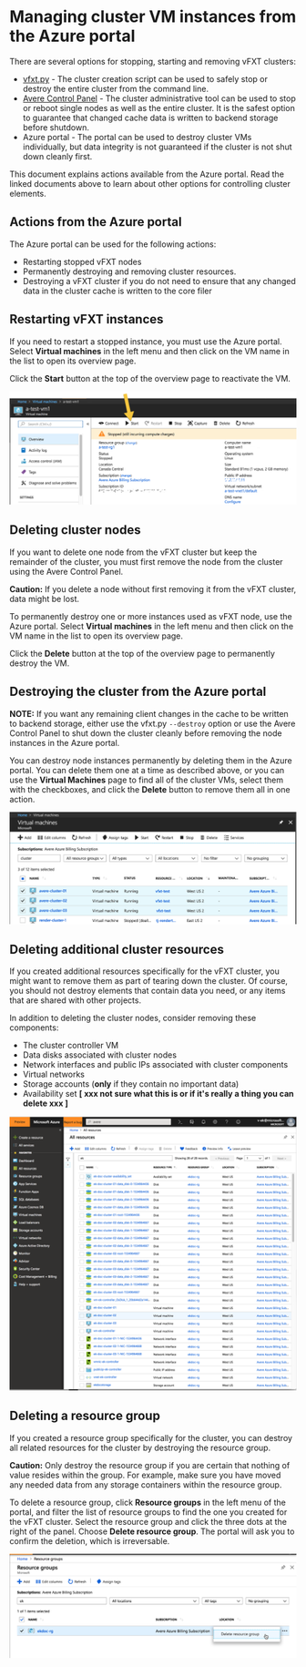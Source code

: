 # Managing cluster VM instances from the Azure portal

There are several options for stopping, starting and removing vFXT clusters:

- [vfxt.py](start_stop_vfxt-py.md) - The cluster creation script can be used to safely stop or destroy the entire cluster from the command line.
- [Avere Control Panel](start_stop_gui.md) - The cluster administrative tool can be used to stop or reboot single nodes as well as the entire cluster. It is the safest option to guarantee that changed cache data is written to backend storage before shutdown.
- Azure portal - The portal can be used to destroy cluster VMs individually, but data integrity is not guaranteed if the cluster is not shut down cleanly first.

This document explains actions available from the Azure portal. Read the linked documents above to learn about other options for controlling cluster elements. 

## Actions from the Azure portal

The Azure portal can be used for the following actions: 

- Restarting stopped vFXT nodes 
- Permanently destroying and removing cluster resources.
- Destroying a vFXT cluster if you do not need to ensure that any changed data in the cluster cache is written to the core filer

## Restarting vFXT instances

If you need to restart a stopped instance, you must use the Azure portal. Select **Virtual machines** in the left menu and then click on the VM name in the list to open its overview page.

Click the **Start** button at the top of the overview page to reactivate the VM.

![Azure Portal screen showing the option to start a stopped vm](images/start_stopped_incurring-annot.png)

## Deleting cluster nodes

If you want to delete one node from the vFXT cluster but keep the remainder of the cluster, you must first remove the node from the cluster using the Avere Control Panel.

**Caution:** If you delete a node without first removing it from the vFXT cluster, data might be lost.

To permanently destroy one or more instances used as vFXT node, use the Azure portal.
Select **Virtual machines** in the left menu and then click on the VM name in the list to open its overview page.

Click the **Delete** button at the top of the overview page to permanently destroy the VM.

## Destroying the cluster from the Azure portal

**NOTE:** If you want any remaining client changes in the cache to be written to backend storage, either use the vfxt.py ``--destroy`` option or use the Avere Control Panel to shut down the cluster cleanly before removing the node instances in the Azure portal.

You can destroy node instances permanently by deleting them in the Azure portal. You can delete them one at a time as described above, or you can use the **Virtual Machines** page to find all of the cluster VMs, select them with the checkboxes, and click the **Delete** button to remove them all in one action.

![List of VMs in the portal, filtered by the term "cluster", with three of the four checked and highlighted](images/multi_vm_delete.png)

## Deleting additional cluster resources

If you created additional resources specifically for the vFXT cluster, you might want to remove them as part of tearing down the cluster. Of course, you should not destroy elements that contain data you need, or any items that are shared with other projects.

In addition to deleting the cluster nodes, consider removing these components: 

* The cluster controller VM
* Data disks associated with cluster nodes
* Network interfaces and public IPs associated with cluster components
* Virtual networks
* Storage accounts (**only** if they contain no important data)
* Availability set  **[ xxx not sure what this is or if it's really a thing you can delete xxx ]**

![Azure portal "all resources" list showing resources created for a test cluster](images/all_resources_list.png)

## Deleting a resource group

If you created a resource group specifically for the cluster, you can destroy all related resources for the cluster by destroying the resource group. 

**Caution:** Only destroy the resource group if you are certain that nothing of value resides within the group. For example, make sure you have moved any needed data from any storage containers within the resource group.  

To delete a resource group, click **Resource groups** in the left menu of the portal, and filter the list of resource groups to find the one you created for the vFXT cluster. Select the resource group and click the three dots at the right of the panel. Choose **Delete resource group**. The portal will ask you to confirm the deletion, which is irreversable.  

![Resource group showing the "Delete resource group" action](images/delete_resource_group.png)
